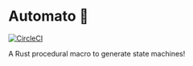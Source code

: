 # Automato :tomato:
[![CircleCI](https://circleci.com/gh/cowriepayments/automato/tree/master.svg?style=svg)](https://circleci.com/gh/cowriepayments/automato/tree/master)

A Rust procedural macro to generate state machines!